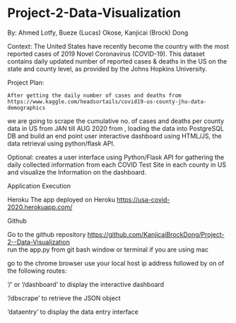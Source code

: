 # Project-2-Data-Visualization
By: Ahmed Lotfy, Bueze (Lucas) Okose, Kanjicai (Brock) Dong

Context:
The United States have recently become the country with the most reported cases of 2019 Novel Coronavirus (COVID-19). This dataset contains daily updated number of reported cases & deaths in the US on the state and county level, as provided by the Johns Hopkins University. 

Project Plan:

    After getting the daily number of cases and deaths from https://www.kaggle.com/headsortails/covid19-us-county-jhu-data-demographics
    
 we are going to scrape the cumulative no. of cases and deaths per county data in US from JAN till AUG 2020 from , 
 loading the data into PostgreSQL DB and build an end point user interactive dashboard using HTML/JS, the data retrieval using python/flask API.
 
Optional: creates a user interface using Python/Flask API for gathering the daily collected information from each COVID Test Site in each county in US and visualize the Information on the dashboard.

Application Execution

Heroku
The app deployed on Heroku   https://usa-covid-2020.herokuapp.com/

Github

Go to the github repository 
https://github.com/KanjicaiBrockDong/Project-2--Data-Visualization  
run the app.py from git bash window or terminal if you are using mac

go to the chrome browser use your local host ip address followed by on of the following routes:

‘/’ or ‘/dashboard’ to display the interactive dashboard

‘/dbscrape’ to retrieve the JSON object

‘dataentry’ to display the data entry interface

